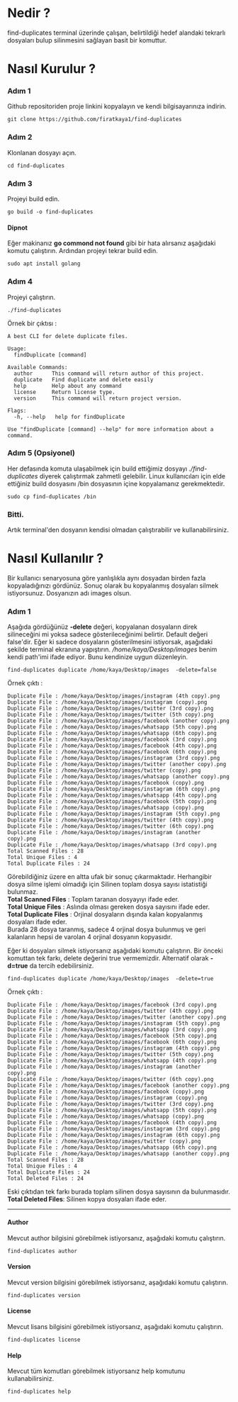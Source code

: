 # Nedir ? 
find-duplicates terminal üzerinde çalışan, belirtildiği hedef alandaki tekrarlı dosyaları bulup silinmesini sağlayan basit bir komuttur. 

# Nasıl Kurulur ?

### Adım 1
Github repositoriden proje linkini kopyalayın ve kendi bilgisayarınıza indirin.  
```
git clone https://github.com/firatkaya1/find-duplicates
```
### Adım 2

Klonlanan dosyayı açın. 
```
cd find-duplicates
```
### Adım 3 
Projeyi build edin.
```
go build -o find-duplicates
```
#### Dipnot
Eğer makinanız  **go commond not found** gibi bir hata alırsanız aşağıdaki komutu çalıştırın. Ardından projeyi tekrar build edin. 
```
sudo apt install golang
```
### Adım 4 
Projeyi çalıştırın. 
```
./find-duplicates
```
Örnek bir çıktısı : 
```
A best CLI for delete duplicate files.

Usage:
  findDuplicate [command]

Available Commands:
  author      This command will return author of this project.
  duplicate   Find duplicate and delete easily
  help        Help about any command
  license     Return license type.
  version     This command will return project version.

Flags:
  -h, --help   help for findDuplicate

Use "findDuplicate [command] --help" for more information about a command.

```
### Adım 5 (Opsiyonel)
Her defasında komuta ulaşabilmek için build ettiğimiz dosyayı *./find-duplicates* diyerek çalıştırmak zahmetli gelebilir. Linux kullanıcıları için elde ettiğiniz build dosyasını /bin dosyasının içine kopyalamanız gerekmektedir.
```
sudo cp find-duplicates /bin  
```
### Bitti. 
Artık terminal'den dosyanın kendisi olmadan çalıştırabilir ve kullanabilirsiniz. 

# Nasıl Kullanılır ? 

Bir kullanıcı senaryosuna göre yanlışlıkla aynı dosyadan birden fazla kopyaladığınızı gördünüz. Sonuç olarak bu kopyalanmış dosyaları silmek istiyorsunuz. 
Dosyanızın adı images olsun. 
### Adım 1 
Aşağıda gördüğünüz **-delete** değeri, kopyalanan dosyaların direk silineceğini mi yoksa sadece gösterileceğinimi belirtir. Default değeri false'dir.
Eğer ki sadece dosyaların gösterilmesini istiyorsak, aşağıdaki şekilde terminal ekranına yapıştırın. */home/kaya/Desktop/images* benim kendi path'imi ifade ediyor.
Bunu kendinize uygun düzenleyin.
```
find-duplicates duplicate /home/kaya/Desktop/images  -delete=false
```
Örnek çıktı : 

```
Duplicate File : /home/kaya/Desktop/images/instagram (4th copy).png
Duplicate File : /home/kaya/Desktop/images/instagram (copy).png
Duplicate File : /home/kaya/Desktop/images/twitter (3rd copy).png
Duplicate File : /home/kaya/Desktop/images/twitter (5th copy).png
Duplicate File : /home/kaya/Desktop/images/facebook (another copy).png
Duplicate File : /home/kaya/Desktop/images/whatsapp (5th copy).png
Duplicate File : /home/kaya/Desktop/images/whatsapp (6th copy).png
Duplicate File : /home/kaya/Desktop/images/facebook (3rd copy).png
Duplicate File : /home/kaya/Desktop/images/facebook (4th copy).png
Duplicate File : /home/kaya/Desktop/images/facebook (6th copy).png
Duplicate File : /home/kaya/Desktop/images/instagram (3rd copy).png
Duplicate File : /home/kaya/Desktop/images/twitter (another copy).png
Duplicate File : /home/kaya/Desktop/images/twitter (copy).png
Duplicate File : /home/kaya/Desktop/images/whatsapp (another copy).png
Duplicate File : /home/kaya/Desktop/images/facebook (copy).png
Duplicate File : /home/kaya/Desktop/images/instagram (6th copy).png
Duplicate File : /home/kaya/Desktop/images/whatsapp (4th copy).png
Duplicate File : /home/kaya/Desktop/images/facebook (5th copy).png
Duplicate File : /home/kaya/Desktop/images/whatsapp (copy).png
Duplicate File : /home/kaya/Desktop/images/instagram (5th copy).png
Duplicate File : /home/kaya/Desktop/images/twitter (4th copy).png
Duplicate File : /home/kaya/Desktop/images/twitter (6th copy).png
Duplicate File : /home/kaya/Desktop/images/instagram (another copy).png
Duplicate File : /home/kaya/Desktop/images/whatsapp (3rd copy).png
Total Scanned Files : 28
Total Unique Files : 4
Total Duplicate Files : 24

```
Görebildiğiniz üzere en altta ufak bir sonuç çıkarmaktadır. Herhangibir dosya silme işlemi olmadığı için Silinen toplam dosya sayısı istatistiği bulunmaz.   
**Total Scanned Files** : Toplam taranan dosyayıyı ifade eder.   
**Total Unique Files** : Aslında olması gereken dosya sayısını ifade eder.  
**Total Duplicate Files** : Orjinal dosyaların dışında kalan kopyalanmış dosyaları ifade eder.   
Burada 28 dosya taranmış, sadece 4 orjinal dosya bulunmuş ve geri kalanların hepsi de varolan 4 orjinal dosyanın kopyasıdır.   

Eğer ki dosyaları silmek istiyorsanız aşağıdaki komutu çalıştırın. Bir önceki komuttan tek farkı, delete değerini true vermemizdir. Alternatif olarak 
**-d=true** da tercih edebilirsiniz.

```
find-duplicates duplicate /home/kaya/Desktop/images  -delete=true

```
Örnek çıktı : 
```
Duplicate File : /home/kaya/Desktop/images/facebook (3rd copy).png
Duplicate File : /home/kaya/Desktop/images/twitter (4th copy).png
Duplicate File : /home/kaya/Desktop/images/twitter (another copy).png
Duplicate File : /home/kaya/Desktop/images/instagram (5th copy).png
Duplicate File : /home/kaya/Desktop/images/whatsapp (3rd copy).png
Duplicate File : /home/kaya/Desktop/images/facebook (5th copy).png
Duplicate File : /home/kaya/Desktop/images/facebook (6th copy).png
Duplicate File : /home/kaya/Desktop/images/instagram (4th copy).png
Duplicate File : /home/kaya/Desktop/images/twitter (5th copy).png
Duplicate File : /home/kaya/Desktop/images/whatsapp (4th copy).png
Duplicate File : /home/kaya/Desktop/images/instagram (another copy).png
Duplicate File : /home/kaya/Desktop/images/twitter (6th copy).png
Duplicate File : /home/kaya/Desktop/images/facebook (another copy).png
Duplicate File : /home/kaya/Desktop/images/facebook (copy).png
Duplicate File : /home/kaya/Desktop/images/instagram (copy).png
Duplicate File : /home/kaya/Desktop/images/twitter (3rd copy).png
Duplicate File : /home/kaya/Desktop/images/whatsapp (5th copy).png
Duplicate File : /home/kaya/Desktop/images/whatsapp (copy).png
Duplicate File : /home/kaya/Desktop/images/facebook (4th copy).png
Duplicate File : /home/kaya/Desktop/images/instagram (3rd copy).png
Duplicate File : /home/kaya/Desktop/images/instagram (6th copy).png
Duplicate File : /home/kaya/Desktop/images/twitter (copy).png
Duplicate File : /home/kaya/Desktop/images/whatsapp (6th copy).png
Duplicate File : /home/kaya/Desktop/images/whatsapp (another copy).png
Total Scanned Files : 28
Total Unique Files : 4
Total Duplicate Files : 24
Total Deleted Files : 24
```
Eski çıktıdan tek farkı burada toplam silinen dosya sayısının da bulunmasıdır.  
**Total Deleted Files**: Silinen kopya dosyaları ifade eder. 

---
#### Author

Mevcut author bilgisini görebilmek istiyorsanız, aşağıdaki komutu çalıştırın. 
```
find-duplicates author
```

#### Version

Mevcut version bilgisini görebilmek istiyorsanız, aşağıdaki komutu çalıştırın. 
```
find-duplicates version
```

#### License

Mevcut lisans bilgisini görebilmek istiyorsanız, aşağıdaki komutu çalıştırın. 
```
find-duplicates license
```

#### Help

Mevcut tüm komutları görebilmek istiyorsanız help komutunu kullanabilirsiniz.
```
find-duplicates help
```
